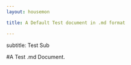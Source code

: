 ```yaml
---
layout: housemon

title: A Default Test document in .md format

---
```



subtitle: Test Sub

#A Test .md Document.